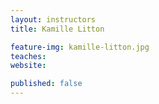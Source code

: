```yaml
---
layout: instructors
title: Kamille Litton

feature-img: kamille-litton.jpg
teaches:
website:

published: false
---
```

